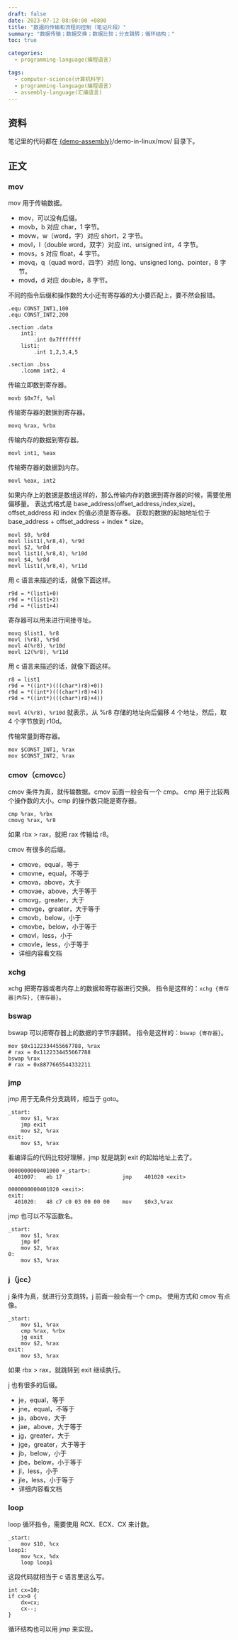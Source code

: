 ```yaml
---
draft: false
date: 2023-07-12 08:00:00 +0800
title: "数据的传输和流程的控制（笔记片段）"
summary: "数据传输；数据交换；数据比较；分支跳转；循环结构；"
toc: true

categories:
  - programming-language(编程语言)

tags:
  - computer-science(计算机科学)
  - programming-language(编程语言)
  - assembly-language(汇编语言)
---
```


## 资料

笔记里的代码都在 [{demo-assembly}](https://github.com/KelipuTe/demo-assembly)/demo-in-linux/mov/ 目录下。

## 正文

### mov

mov 用于传输数据。

- mov，可以没有后缀。
- movb，b 对应 char，1 字节。
- movw，w（word，字）对应 short，2 字节。
- movl，l（double word，双字）对应 int、unsigned int，4 字节。
- movs，s 对应 float，4 字节。
- movq，q（quad word，四字）对应 long、unsigned long、pointer，8 字节。
- movd，d 对应 double，8 字节。

不同的指令后缀和操作数的大小还有寄存器的大小要匹配上，要不然会报错。

```
.equ CONST_INT1,100
.equ CONST_INT2,200

.section .data
    int1:
        .int 0x7fffffff
    list1:
        .int 1,2,3,4,5

.section .bss
    .lcomm int2, 4
```

传输立即数到寄存器。

```
movb $0x7f, %al
```

传输寄存器的数据到寄存器。

```
movq %rax, %rbx
```

传输内存的数据到寄存器。

```
movl int1, %eax
```

传输寄存器的数据到内存。

```
movl %eax, int2
```

如果内存上的数据是数组这样的，那么传输内存的数据到寄存器的时候，需要使用偏移量。
表达式格式是 base_address(offset_address,index,size)。offset_address 和 index 的值必须是寄存器。
获取的数据的起始地址位于 base_address + offset_address + index * size。

```
movl $0, %r8d
movl list1(,%r8,4), %r9d
movl $2, %r8d
movl list1(,%r8,4), %r10d
movl $4, %r8d
movl list1(,%r8,4), %r11d
```

用 c 语言来描述的话，就像下面这样。

```
r9d = *(list1+0)
r9d = *(list1+2)
r9d = *(list1+4)
```

寄存器可以用来进行间接寻址。

```
movq $list1, %r8
movl (%r8), %r9d
movl 4(%r8), %r10d
movl 12(%r8), %r11d
```

用 c 语言来描述的话，就像下面这样。

```
r8 = list1
r9d = *((int*)(((char*)r8)+0))
r9d = *((int*)(((char*)r8)+4))
r9d = *((int*)(((char*)r8)+4))
```

`movl 4(%r8), %r10d` 就表示，从 %r8 存储的地址向后偏移 4 个地址，然后，取 4 个字节放到 r10d。

传输常量到寄存器。

```
mov $CONST_INT1, %rax
mov $CONST_INT2, %rax
```

### cmov（cmovcc）

cmov 条件为真，就传输数据。cmov 前面一般会有一个 cmp。
cmp 用于比较两个操作数的大小。cmp 的操作数只能是寄存器。

```
cmp %rax, %rbx
cmovg %rax, %r8
```

如果 rbx > rax，就把 rax 传输给 r8。

cmov 有很多的后缀。

- cmove，equal，等于
- cmovne，equal，不等于
- cmova，above，大于
- cmovae，above，大于等于
- cmovg，greater，大于
- cmovge，greater，大于等于
- cmovb，below，小于
- cmovbe，below，小于等于
- cmovl，less，小于
- cmovle，less，小于等于
- 详细内容看文档

### xchg

xchg 把寄存器或者内存上的数据和寄存器进行交换。
指令是这样的：`xchg {寄存器|内存}, {寄存器}`。

### bswap

bswap 可以把寄存器上的数据的字节序翻转。
指令是这样的：`bswap {寄存器}`。

```
mov $0x1122334455667788, %rax
# rax = 0x1122334455667788
bswap %rax
# rax = 0x8877665544332211
```

### jmp

jmp 用于无条件分支跳转，相当于 goto。

```
_start:
    mov $1, %rax
    jmp exit
    mov $2, %rax
exit:
    mov $3, %rax
```

看编译后的代码比较好理解，jmp 就是跳到 exit 的起始地址上去了。

```
0000000000401000 <_start>:
  401007:	eb 17                	jmp    401020 <exit>

0000000000401020 <exit>:
exit:
  401020:	48 c7 c0 03 00 00 00 	mov    $0x3,%rax
```

jmp 也可以不写函数名。

```
_start:
    mov $1, %rax
    jmp 0f
    mov $2, %rax
0:
    mov $3, %rax
```

### j（jcc）

j 条件为真，就进行分支跳转。j 前面一般会有一个 cmp。
使用方式和 cmov 有点像。

```
_start:
    mov $1, %rax
    cmp %rax, %rbx
    jg exit
    mov $2, %rax
exit:
    mov $3, %rax
```

如果 rbx > rax，就跳转到 exit 继续执行。

j 也有很多的后缀。

- je，equal，等于
- jne，equal，不等于
- ja，above，大于
- jae，above，大于等于
- jg，greater，大于
- jge，greater，大于等于
- jb，below，小于
- jbe，below，小于等于
- jl，less，小于
- jle，less，小于等于
- 详细内容看文档

### loop

loop 循环指令，需要使用 RCX、ECX、CX 来计数。

```
_start:
	mov $10, %cx
loop1:
	mov %cx, %dx
	loop loop1
```

这段代码就相当于 c 语言里这么写。

```
int cx=10;
if cx>0 {
    dx=cx;
    cx--;
}
```

循环结构也可以用 jmp 来实现。
